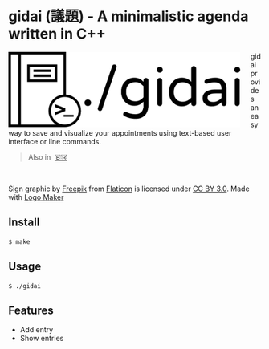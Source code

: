 # gidai (議題) - A minimalistic agenda written in C++

<img src="docs/logo.png" align="left" height="150"/>
<img align="left" width="0" height="150px" hspace="10"/>

gidai provides an easy way to save and visualize your appointments using text-based user interface or line commands.

> Also in&nbsp;
> <a href="docs/pt_BR/README.md">🇧🇷</a>

<br>

Sign graphic by <a href="http://www.flaticon.com/authors/freepik">Freepik</a> from <a href="http://www.flaticon.com/">Flaticon</a> is licensed under <a href="http://creativecommons.org/licenses/by/3.0/" title="Creative Commons BY 3.0">CC BY 3.0</a>. Made with <a href="http://logomakr.com" title="Logo Maker">Logo Maker</a>

## Install

```
$ make
```

## Usage

```
$ ./gidai
```

## Features

- Add entry
- Show entries
